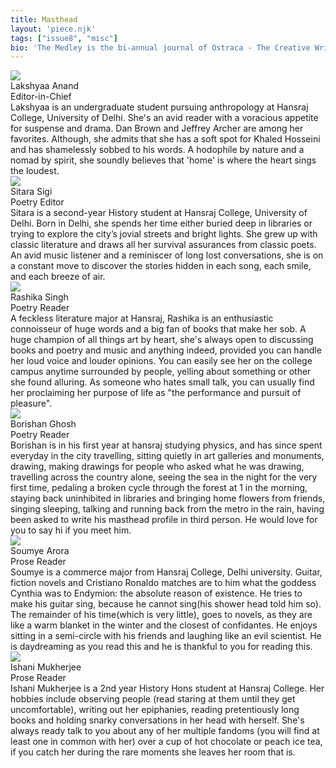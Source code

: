 ```yaml
---
title: Masthead
layout: 'piece.njk'
tags: ["issue8", "misc"]
bio: 'The Medley is the bi-annual journal of Ostraca - The Creative Writing Society of Hansraj College, University of Delhi.'
---
```


<div class="masthead-item">
    <img class= "masthead-image" src="/images/lanand_misc8.jpg">
    <div class="masthead-content">
        <div class="masthead-title">Lakshyaa Anand</div>
        <div class="masthead-subtitle">Editor-in-Chief</div>
        <div class="masthead-text">Lakshyaa is an undergraduate student pursuing anthropology at Hansraj College, University of Delhi. She's an avid reader with a voracious appetite for suspense and drama. Dan Brown and Jeffrey Archer are among her favorites. Although, she admits that she has a soft spot for Khaled Hosseini and has shamelessly sobbed to his words. A hodophile by nature and a nomad by spirit, she soundly believes that 'home' is where the heart sings the loudest.</div>
    </div>
</div>
<div class="masthead-item">
    <img class= "masthead-image" src="/images/ssigi_misc8.jpg">
    <div class="masthead-content">
        <div class="masthead-title">Sitara Sigi</div>
        <div class="masthead-subtitle">Poetry Editor</div>
        <div class="masthead-text">Sitara is a second-year History student at Hansraj College, University of Delhi. Born in Delhi, she spends her time either buried deep in libraries or trying to explore the city’s jovial streets and bright lights. She grew up with classic literature and draws all her survival assurances from classic poets. An avid music listener and a reminiscer of long lost conversations, she is on a constant move to discover the stories hidden in each song, each smile, and each breeze of air.</div>
    </div>
</div>
<div class="masthead-item">
    <img class= "masthead-image" src="/images/rsingh_misc8.jpg">
    <div class="masthead-content">
        <div class="masthead-title">Rashika Singh</div>
        <div class="masthead-subtitle">Poetry Reader</div>
        <div class="masthead-text">A feckless literature major at Hansraj, Rashika is an enthusiastic connoisseur of huge words and a big fan of books that make her sob. A huge champion of all things art by heart, she's always open to discussing books and poetry and music and anything indeed, provided you can handle her loud voice and louder opinions. You can easily see her on the college campus anytime surrounded by people, yelling about something or other she found alluring. As someone who hates small talk, you can usually find her proclaiming her purpose of life as "the performance and pursuit of pleasure".</div>
    </div>
</div>
<div class="masthead-item">
    <img class= "masthead-image" src="/images/bghosh_misc8.jpg">
    <div class="masthead-content">
        <div class="masthead-title">Borishan Ghosh</div>
        <div class="masthead-subtitle">Poetry Reader</div>
        <div class="masthead-text">Borishan is in his first year at hansraj studying physics, and has since spent everyday in the city travelling, sitting quietly in art galleries and monuments, drawing, making drawings for people who asked what he was drawing, travelling across the country alone, seeing the sea in the night for the very first time, pedaling a broken cycle through the forest at 1 in the morning, staying back uninhibited in libraries and bringing home flowers from friends, singing sleeping, talking and running back from the metro in the rain, having been asked to write his masthead profile in third person. He would love for you to say hi if you meet him.</div>
    </div>
</div>
<div class="masthead-item">
    <img class= "masthead-image" src="/images/sarora_misc8.jpg">
    <div class="masthead-content">
        <div class="masthead-title">Soumye Arora</div>
        <div class="masthead-subtitle">Prose Reader</div>
        <div class="masthead-text">Soumye is a commerce major from Hansraj College, Delhi university. Guitar, fiction novels and Cristiano Ronaldo matches are to him what the goddess Cynthia was to Endymion: the absolute reason of existence. He tries to make his guitar sing, because he cannot sing(his shower head told him so). The remainder of his time(which is very little), goes to novels, as they are like a warm blanket in the winter and the closest of confidantes. He enjoys sitting in a semi-circle with his friends and laughing  like an evil scientist. He is daydreaming as you read this and he is thankful to you for reading this.</div>
    </div>
</div>
<div class="masthead-item">
    <img class= "masthead-image" src="/images/imukherjee_misc8.jpg">
    <div class="masthead-content">
        <div class="masthead-title">Ishani Mukherjee</div>
        <div class="masthead-subtitle">Prose Reader</div>
        <div class="masthead-text">Ishani Mukherjee is a 2nd year History Hons student at Hansraj College. Her hobbies include observing people (read staring at them until they get uncomfortable), writing out her epiphanies, reading pretentiously long books and holding snarky conversations in her head with herself. She's always ready talk to you about any of her multiple fandoms (you will find at least one in common with her) over a cup of hot chocolate or peach ice tea, if you catch her during the rare moments she leaves her room that is.</div>
    </div>
</div>